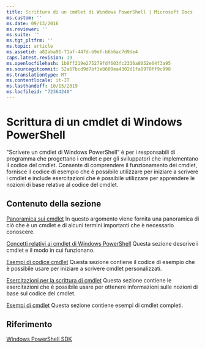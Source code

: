 ```yaml
---
title: Scrittura di un cmdlet di Windows PowerShell | Microsoft Docs
ms.custom: ''
ms.date: 09/13/2016
ms.reviewer: ''
ms.suite: ''
ms.tgt_pltfrm: ''
ms.topic: article
ms.assetid: a82aba91-71af-447d-b9ef-b6b6ac7d9de4
caps.latest.revision: 19
ms.openlocfilehash: 1b8ff219e275279fdf603fc2336a8052e64f3a95
ms.sourcegitcommit: 52a67bcd9d7bf3e8600ea4302d1fa8970ff9c998
ms.translationtype: MT
ms.contentlocale: it-IT
ms.lasthandoff: 10/15/2019
ms.locfileid: "72364240"
---
```

# <a name="writing-a-windows-powershell-cmdlet"></a>Scrittura di un cmdlet di Windows PowerShell

"Scrivere un cmdlet di Windows PowerShell" è per i responsabili di programma che progettano i cmdlet e per gli sviluppatori che implementano il codice del cmdlet. Consente di comprendere il funzionamento dei cmdlet, fornisce il codice di esempio che è possibile utilizzare per iniziare a scrivere i cmdlet e include esercitazioni che è possibile utilizzare per apprendere le nozioni di base relative al codice del cmdlet.

## <a name="in-this-section"></a>Contenuto della sezione

[Panoramica sui cmdlet](./cmdlet-overview.md) In questo argomento viene fornita una panoramica di ciò che è un cmdlet e di alcuni termini importanti che è necessario conoscere.

[Concetti relativi ai cmdlet di Windows PowerShell](./windows-powershell-cmdlet-concepts.md) Questa sezione descrive i cmdlet e il modo in cui funzionano.

[Esempi di codice cmdlet](./examples-of-cmdlet-code.md) Questa sezione contiene il codice di esempio che è possibile usare per iniziare a scrivere cmdlet personalizzati.

[Esercitazioni per la scrittura di cmdlet](./tutorials-for-writing-cmdlets.md) Questa sezione contiene le esercitazioni che è possibile usare per ottenere informazioni sulle nozioni di base sul codice del cmdlet.

[Esempi di cmdlet](./cmdlet-samples.md) Questa sezione contiene esempi di cmdlet completi.

## <a name="reference"></a>Riferimento

[Windows PowerShell SDK](../windows-powershell-reference.md)
